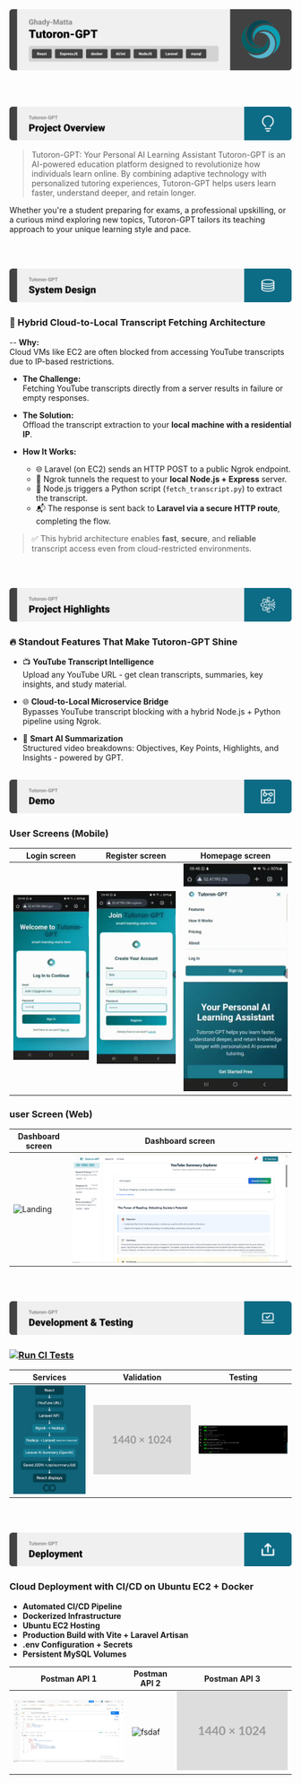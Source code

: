 <img src="./readme/title1.svg"/>

<br><br>

<!-- project overview -->
<img src="./readme/title2.svg"/>

>
>Tutoron-GPT: Your Personal AI Learning Assistant
Tutoron-GPT is an AI-powered education platform designed to revolutionize how individuals learn online. By combining adaptive technology with personalized tutoring experiences, Tutoron-GPT helps users learn faster, understand deeper, and retain longer.

Whether you're a student preparing for exams, a professional upskilling, or a curious mind exploring new topics, Tutoron-GPT tailors its teaching approach to your unique learning style and pace.


> 

<br><br>

<!-- System Design -->
<img src="./readme/title3.svg"/>

### 🧠 Hybrid Cloud-to-Local Transcript Fetching Architecture

-- **Why:**  
  Cloud VMs like EC2 are often blocked from accessing YouTube transcripts due to IP-based restrictions.

- **The Challenge:**  
  Fetching YouTube transcripts directly from a server results in failure or empty responses.

- **The Solution:**  
  Offload the transcript extraction to your **local machine with a residential IP**.

- **How It Works:**  
  - 🌐 Laravel (on EC2) sends an HTTP POST to a public Ngrok endpoint.  
  - 🧩 Ngrok tunnels the request to your **local Node.js + Express** server.  
  - 🐍 Node.js triggers a Python script (`fetch_transcript.py`) to extract the transcript.  
  - 📬 The response is sent back to **Laravel via a secure HTTP route**, completing the flow.

> ✅ This hybrid architecture enables **fast**, **secure**, and **reliable** transcript access even from cloud-restricted environments.

<br><br>

<!-- Project Highlights -->
<img src="./readme/title4.svg"/>

### 🔥 Standout Features That Make Tutoron-GPT Shine

- 📺 **YouTube Transcript Intelligence**  
  Upload any YouTube URL - get clean transcripts, summaries, key insights, and study material.

- 🌐 **Cloud-to-Local Microservice Bridge**  
  Bypasses YouTube transcript blocking with a hybrid Node.js + Python pipeline using Ngrok.

- 🧠 **Smart AI Summarization**  
  Structured video breakdowns: Objectives, Key Points, Highlights, and Insights - powered by GPT.
<br><br>

<!-- Demo -->
<img src="./readme/title5.svg"/>

### User Screens (Mobile)

| Login screen                            | Register screen                       | Homepage screen                       |
| --------------------------------------- | ------------------------------------- | ------------------------------------- |
| ![Landing](./readme/demo/LogIn.gif) | ![fsdaf](./readme/demo/SignUp.gif) | ![fsdaf](./readme/demo/homePage.gif) |


### user Screen (Web)

| Dashboard screen                            | Dashboard screen                       |
| --------------------------------------- | ------------------------------------- |
| ![Landing](./readme/demo/dashboard%20gif.gif) | ![fsdaf](./readme/demo/dashboard2.png) |


<br><br>
 
<!-- Development & Testing -->
<img src="./readme/title6.svg"/>

### [![Run CI Tests](https://github.com/GHADY-MATTA/Tutoron-GPT/actions/workflows/ci.yml/badge.svg)](https://github.com/GHADY-MATTA/Tutoron-GPT/actions/workflows/ci.yml)


| Services                            | Validation                       | Testing                        |
| --------------------------------------- | ------------------------------------- | ------------------------------------- |
| ![Landing](./readme/demo/services.png) | ![fsdaf](./readme/demo/1440x1024.png) | ![fsdaf](./readme/demo/testing-vs.png) |


<br><br>

<!-- Deployment -->
<img src="./readme/title7.svg"/>

### Cloud Deployment with CI/CD on Ubuntu EC2 + Docker


- **Automated CI/CD Pipeline**  
- **Dockerized Infrastructure**  
- **Ubuntu EC2 Hosting**  
- **Production Build with Vite + Laravel Artisan**  
- **.env Configuration + Secrets**  
- **Persistent MySQL Volumes**


| Postman API 1                            | Postman API 2                       | Postman API 3                        |
| --------------------------------------- | ------------------------------------- | ------------------------------------- |
| ![Landing](./readme/demo/postmanSignup.png) | ![fsdaf](./readme/demo) | ![fsdaf](./readme/demo/1440x1024.png) |

<br><br>
